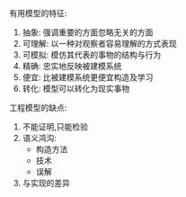 有用模型的特征:
1. 抽象:   强调重要的方面忽略无关的方面
2. 可理解: 以一种对观察者容易理解的方式表现
3. 可模拟: 模仿其代表的事物的结构与行为
4. 精确:   忠实地反映被建模系统
5. 便宜:   比被建模系统更便宜构造及学习
6. 转化:   模型可以转化为现实事物

工程模型的缺点:
1. 不能证明,只能检验
2. 语义鸿沟: 
   * 构造方法
   * 技术
   * 误解
3. 与实现的差异
